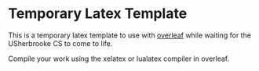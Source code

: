 # Temporary Latex Template
This is a temporary latex template to use with [overleaf](www.overleaf.com) while waiting for the USherbrooke CS to come to life.

Compile your work using the xelatex or lualatex compiler in overleaf.
